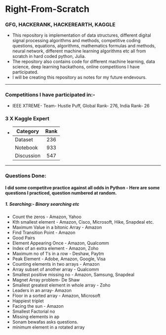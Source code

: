 # Right-From-Scratch 

### GFG, HACKERANK, HACKEREARTH, KAGGLE

- This repository is implementation of data structures, different digital signal processing algorithms and methods, competitive coding questions, equations, algorithms, mathematics formulas and methods, neural network, different machine learning algorithms etc all from scratch in hard coded python, Julia.
- The repository also contains code for different machine learning, data science, deep learning hackathons, online competitions I have participated.   
- I will be creating this repository as notes for my future endevours.
---
### Competitions I have participated in:- 
- IEEE XTREME- Team- Hustle Puff, Global Rank- 276, India Rank- 26

### 3 X Kaggle Expert

 -   | Category                   | Rank              |
     | -------------              |:-----------------:|
     | Dataset                    | 236               |
     | Notebook                   | 933               |
     | Discussion                 | 547               |
     
 ---
 
 ### Questions Done:
 #### I did some competitve practice against all odds in Python - Here are some questions I practiced, question numbered at random.
##### 1. Searching:- Binary searching etc
- Count the zeros - Amazon, Yahoo
- Kth smallest element - Amazon, Cisco, Microsoft, Hike, Snapdeal etc.
- Maximum Value in a bitonic Array - Amazon
- Find Transition Point - Amazon
- Good Pairs
- Element Appearing Once - Amazon, Qualcomm
- Index of an extra element - Amazon, Zoho
- Maximum no of 1's in a row - Deshaw, Paytm
- Peak Element - Adobe, Amazon, Google, Visa
- Counting elements in two arrays - Amazon
- Array subset of another array - Qualcomm
- Smallest positive missing no - Amazon, Samsung, Snapdeal
- Magnet Array problem- De Shaw
- Smallest greatest element in whole array - Zoho
- Leaders in an array- Amazon
- Floor in a sorted array - Amazon, Microsoft
- Happiest triplet 
- Facing the sun - Amazon
- Smallest Factorial no 
- Missing elements in ap
- Sonam bewafas asks questions.
- minimum element in a rotated array
 

